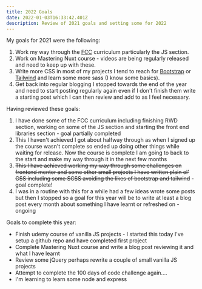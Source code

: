```yaml
---
title: 2022 Goals
date: 2022-01-03T16:33:42.401Z
description: Review of 2021 goals and setting some for 2022
---
```

My goals for 2021 were the following:

1. Work my way through the [FCC](https://www.freecodecamp.org/) curriculum particularly the JS section.
2. Work on Mastering Nuxt course - videos are being regularly released and need to keep up with these.
3. Write more CSS in most of my projects I tend to reach for [Bootstrap](getbootstrap.com) or [Tailwind](https://tailwindcss.com/) and learn some more sass (I know some basics).
4. Get back into regular blogging I stopped towards the end of the year and need to start posting regularly again even if I don't finish them write a starting post which I can then review and add to as I feel necessary.

Having reviewed these goals:

1. I have done some of the FCC curriculum including finishing RWD section, working on some of the JS section and starting the front end libraries section - goal partially completed
2. This I haven't achieved I got about halfway through as when I signed up the course wasn't complete so ended up doing other things while waiting for release. Now the course is complete I am going to back to the start and make my way through it in the next few months
3. ~~This I have achieved working my way through some challenges on frontend mentor and some other small projects I have written plain ol' CSS including some SCSS avoiding the likes of bootstrap and tailwind~~ - goal complete!
4. I was in a routine with this for a while had a few ideas wrote some posts but then I stopped so a goal for this year will be to write at least a blog post every month about something I have learnt or refreshed on - ongoing

Goals to complete this year:

* Finish udemy course of vanilla JS projects - I started this today I've setup a github repo and have completed first project
* Complete Mastering Nuxt course and write a blog post reviewing it and what I have learnt
* Review some jQuery perhaps rewrite a couple of small vanilla JS projects
* Attempt to complete the 100 days of code challenge again....
* I'm learning to learn some node and express